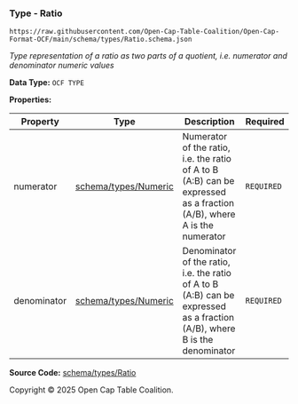 ### Type - Ratio

`https://raw.githubusercontent.com/Open-Cap-Table-Coalition/Open-Cap-Format-OCF/main/schema/types/Ratio.schema.json`

_Type representation of a ratio as two parts of a quotient, i.e. numerator and denominator numeric values_

**Data Type:** `OCF TYPE`

**Properties:**

| Property    | Type                                 | Description                                                                                                               | Required   |
| ----------- | ------------------------------------ | ------------------------------------------------------------------------------------------------------------------------- | ---------- |
| numerator   | [schema/types/Numeric](./Numeric.md) | Numerator of the ratio, i.e. the ratio of A to B (A:B) can be expressed as a fraction (A/B), where A is the numerator     | `REQUIRED` |
| denominator | [schema/types/Numeric](./Numeric.md) | Denominator of the ratio, i.e. the ratio of A to B (A:B) can be expressed as a fraction (A/B), where B is the denominator | `REQUIRED` |

**Source Code:** [schema/types/Ratio](../../../../schema/types/Ratio.schema.json)

Copyright © 2025 Open Cap Table Coalition.
